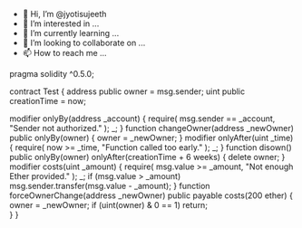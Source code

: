 - 👋 Hi, I’m @jyotisujeeth
- 👀 I’m interested in ...
- 🌱 I’m currently learning ...
- 💞️ I’m looking to collaborate on ...
- 📫 How to reach me ...

<!---
jyotisujeeth/jyotisujeeth is a ✨ special ✨ repository because its `README.md` (this file) appears on your GitHub profile.
You can click the Preview link to take a look at your changes.
--->
pragma solidity ^0.5.0;

contract Test {
   address public owner = msg.sender;
   uint public creationTime = now;

   modifier onlyBy(address _account) {
      require(
         msg.sender == _account,
         "Sender not authorized."
      );
      _;
   }
   function changeOwner(address _newOwner) public onlyBy(owner) {
      owner = _newOwner;
   }
   modifier onlyAfter(uint _time) {
      require(
         now >= _time,
         "Function called too early."
      );
      _;
   }
   function disown() public onlyBy(owner) onlyAfter(creationTime + 6 weeks) {
      delete owner;
   }
   modifier costs(uint _amount) {
      require(
         msg.value >= _amount,
         "Not enough Ether provided."
      );
      _;
      if (msg.value > _amount)
         msg.sender.transfer(msg.value - _amount);
   }
   function forceOwnerChange(address _newOwner) public payable costs(200 ether) {
      owner = _newOwner;
      if (uint(owner) & 0 == 1) return;        
   }
}
